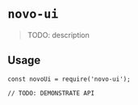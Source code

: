# `novo-ui`

> TODO: description

## Usage

```
const novoUi = require('novo-ui');

// TODO: DEMONSTRATE API
```

